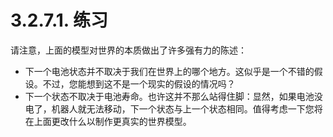 # 3.2.7.1. 练习

请注意，上面的模型对世界的本质做出了许多强有力的陈述：

* 下一个电池状态并不取决于我们在世界上的哪个地方。这似乎是一个不错的假设。不过，您能想到这不是一个现实的假设的情况吗？
* 下一个状态不取决于电池寿命。也许这并不那么站得住脚：显然，如果电池没电了，机器人就无法移动，下一个状态与上一个状态相同。值得考虑一下您将在上面更改什么以制作更真实的世界模型。
